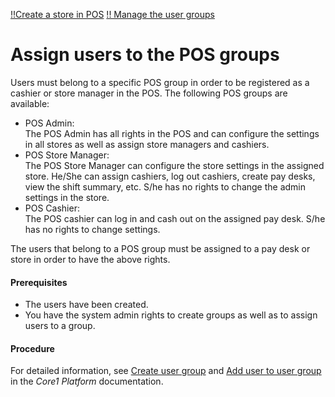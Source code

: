 [!!Create a store in POS](./06_CreateStore.md)
[!! Manage the user groups](../../Core1/AdministratingCore1/03_ManageGroups.md)

<!---Error-->


# Assign users to the POS groups

Users must belong to a specific POS group in order to be registered as a cashier or store manager in the POS.
The following POS groups are available:
- POS Admin:  
    The POS Admin has all rights in the POS and can configure the settings in all stores as well as assign store managers and cashiers.
- POS Store Manager:   
    The POS Store Manager can configure the store settings in the assigned store. He/She can assign cashiers, log out cashiers, create pay desks, view the shift summary, etc. S/he has no rights to change the admin settings in the store.
- POS Cashier:   
    The POS cashier can log in and cash out on the assigned pay desk. S/he has no rights to change settings.

The users that belong to a POS group must be assigned to a pay desk or store in order to have the above rights.


#### Prerequisites

- The users have been created.
- You have the system admin rights to create groups as well as to assign users to a group.


#### Procedure

For detailed information, see [Create user group](../../Core1/AdministratingCore1/03_ManageGroups.md#create-user-group) and [Add user to user group](../../Core1/AdministratingCore1/03_ManageGroups.md#add-user-to-user-group) in the *Core1 Platform* documentation.

